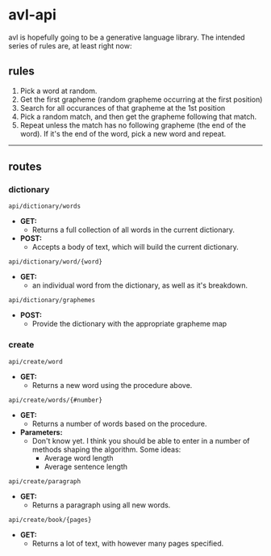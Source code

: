 # avl-api

avl is hopefully going to be a generative language library. The intended series of rules are, at least right now:

## rules

1. Pick a word at random.
2. Get the first grapheme (random grapheme occurring at the first position)
3. Search for all occurances of that grapheme at the 1st position
4. Pick a random match, and then get the grapheme following that match.
5. Repeat unless the match has no following grapheme (the end of the word). If it's the end of the word, pick a new word and repeat.

---

## routes

### dictionary

`api/dictionary/words`

* **GET:**
  * Returns a full collection of all words in the current dictionary.
* **POST:**
  * Accepts a body of text, which will build the current dictionary.

`api/dictionary/word/{word}`

* **GET:**
  * an individual word from the dictionary, as well as it's breakdown.

`api/dictionary/graphemes`

* **POST:**
  * Provide the dictionary with the appropriate grapheme map

### create

`api/create/word`

* **GET:**
  * Returns a new word using the procedure above.

`api/create/words/{#number}`

* **GET:**
  * Returns a number of words based on the procedure.
* **Parameters:**
  * Don't know yet. I think you should be able to enter in a number of methods shaping the algorithm. Some ideas:
    * Average word length
    * Average sentence length

`api/create/paragraph`

* **GET:**
  * Returns a paragraph using all new words.

`api/create/book/{pages}`

* **GET:**
  * Returns a lot of text, with however many pages specified.
